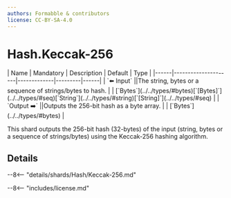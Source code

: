 ```yaml
---
authors: Formabble & contributors
license: CC-BY-SA-4.0
---
```



# Hash.Keccak-256

<div class="sh-parameters" markdown="1">
| Name | Mandatory | Description | Default | Type |
|------|---------------------|-------------|---------|------|
| `⬅️ Input` ||The string, bytes or a sequence of strings/bytes to hash. | | [`Bytes`](../../types/#bytes)[`[Bytes]`](../../types/#seq)[`String`](../../types/#string)[`[String]`](../../types/#seq) |
| `Output ➡️` ||Outputs the 256-bit hash as a byte array. | | [`Bytes`](../../types/#bytes) |

</div>

This shard outputs the 256-bit hash (32-bytes) of the input (string, bytes or a sequence of strings/bytes) using the Keccak-256 hashing algorithm.

## Details

--8<-- "details/shards/Hash/Keccak-256.md"


--8<-- "includes/license.md"

